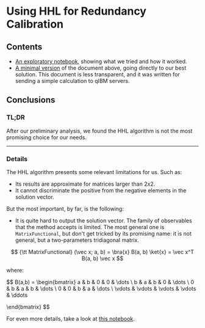 # Using HHL for Redundancy Calibration

## Contents

- [An exploratory notebook](./hhl_exploratory.ipynb), showing what we tried and how it worked.
- [A minimal version](./hhl_minimal.ipynb) of the document above, going directly to our best solution. This document is less transparent, and it was written for sending a simple calculation to qIBM servers.

## Conclusions

### TL;DR

After our preliminary analysis, we found the HHL algorithm is not the most promising choice for our needs.

---
### Details

The HHL algorithm presents some relevant limitations for us. Such as:

- Its results are approximate for matrices larger than $2x2$.
- It cannot discriminate the positive from the negative elements in the solution vector.

But the most important, by far, is the following: 

- It is quite hard to output the solution vector. The family of observables that the method accepts is limited. The most general one is `MatrixFunctional`, but don't get tricked by its promising name: it is not general, but a two-parameters tridiagonal matrix.

$$
{\tt MatrixFunctional} (\vec x; a, b) = \bra{x} B(a, b) \ket{x} = \vec x^T B(a, b) \vec x 
$$

where:

$$
B(a,b) = 
\begin{bmatrix}
a & b & 0 & 0 & \dots \\
b & a & b & 0 & \dots \\
0 & b & a & b & \dots \\
0 & 0 & b & a & \dots \\
\vdots & \vdots & \vdots & \vdots & \ddots

\end{bmatrix}
$$

For even more details, take a look at [this notebook](./hhl_exploratory.ipynb).
